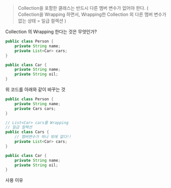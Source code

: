 > Collection을 포함한 클래스는 반드시 다른 멤버 변수가 없어야 한다.
   ( Collection을 Wrapping 하면서, Wrapping한 Collection 외 다른 멤버 변수가 없는 상태 = 일급 컬렉션 ) 

Collection 의 Wrapping 한다는 것은 무엇인가? 
```java
public class Person {
    private String name;
    private List<Car> cars;
}

public class Car {
    private String name;
    private String oil;
}
```

위 코드를 아래와 같이 바꾸는 것 

```java
public class Person {
    private String name;
    private Cars cars;
}

// List<Car> cars를 Wrapping
// 일급 컬렉션
public class Cars {
    // 멤버변수가 하나 밖에 없다!!
    private List<Car> cars;
}

public class Car {
    private String name;
    private String oil;
}
```

사용 이유

